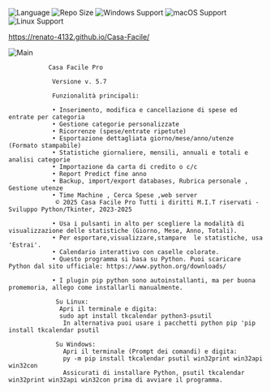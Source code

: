 ![Language](https://img.shields.io/badge/language-Python-F7DF1E?logo=python&logoColor=black) ![Repo Size](https://img.shields.io/github/repo-size/Renato-4132/Casa-Facile) ![Windows Support](https://img.shields.io/badge/Windows-✔️-blue?logo=windows) ![macOS Support](https://img.shields.io/badge/macOS-✔️-lightgrey?logo=apple)
![Linux Support](https://img.shields.io/badge/Linux-✔️-yellow?logo=linux)

https://renato-4132.github.io/Casa-Facile/


![Main](https://github.com/user-attachments/assets/ce6c0eaa-ff16-40ec-be1b-89a2754cd5d5)


               Casa Facile Pro
               
                Versione v. 5.7
                
                Funzionalità principali:
                
                • Inserimento, modifica e cancellazione di spese ed entrate per categoria
                • Gestione categorie personalizzate
                • Ricorrenze (spese/entrate ripetute)
                • Esportazione dettagliata giorno/mese/anno/utenze (Formato stampabile)
                • Statistiche giornaliere, mensili, annuali e totali e analisi categorie
                • Importazione da carta di credito o c/c
                • Report Predict fine anno
                • Backup, import/export databases, Rubrica personale , Gestione utenze 
                • Time Machine , Cerca Spese ,web server
                 © 2025 Casa Facile Pro Tutti i diritti M.I.T riservati - Sviluppo Python/Tkinter, 2023-2025
              
                • Usa i pulsanti in alto per scegliere la modalità di visualizzazione delle statistiche (Giorno, Mese, Anno, Totali).
                • Per esportare,visualizzare,stampare  le statistiche, usa 'Estrai'.
                • Calendario interattivo con caselle colorate.
                • Questo programma si basa su Python. Puoi scaricare Python dal sito ufficiale: https://www.python.org/downloads/
                
                • I plugin pip python sono autoinstallanti, ma per buona promemoria, allego come installarli manualmente. 
                 
                 Su Linux:
                  Apri il terminale e digita:
                  sudo apt install tkcalendar python3-psutil
                   In alternativa puoi usare i pacchetti python pip 'pip install tkcalendar psutil
                   
                 Su Windows:
                   Apri il terminale (Prompt dei comandi) e digita:
                   py -m pip install tkcalendar psutil win32print win32api win32con
                   Assicurati di installare Python, psutil tkcalendar win32print win32api win32con prima di avviare il programma.
